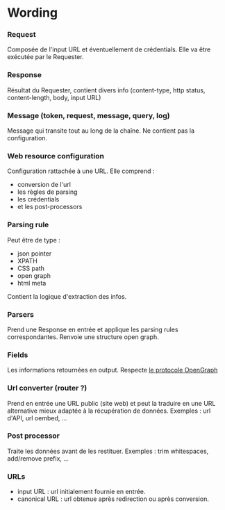 Wording
=======

### Request

Composée de l'input URL et éventuellement de crédentials. Elle va être exécutée par le Requester.

### Response

Résultat du Requester, contient divers info (content-type, http status, content-length, body, input URL)

### Message (token, request, message, query, log)

Message qui transite tout au long de la chaîne.
Ne contient pas la configuration.

### Web resource configuration

Configuration rattachée à une URL. Elle comprend :
- conversion de l'url
- les règles de parsing
- les crédentials
- et les post-processors

### Parsing rule

Peut être de type :
- json pointer
- XPATH
- CSS path
- open graph
- html meta

Contient la logique d'extraction des infos.

### Parsers

Prend une Response en entrée et applique les parsing rules correspondantes.
Renvoie une structure open graph.

### Fields

Les informations retournées en output. Respecte [le protocole OpenGraph](ogp.me)

### Url converter (router ?)

Prend en entrée une URL public (site web) et peut la traduire en une URL alternative mieux adaptée à la récupération de données. Exemples : url d'API, url oembed, ...

### Post processor

Traite les données avant de les restituer. Exemples : trim whitespaces, add/remove prefix, ...

### URLs

- input URL : url initialement fournie en entrée.
- canonical URL : url obtenue après redirection ou après conversion.
